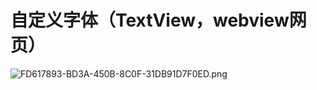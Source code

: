 # 自定义字体（TextView，webview网页）
![FD617893-BD3A-450B-8C0F-31DB91D7F0ED.png](https://ooo.0o0.ooo/2016/09/18/57de8c82ad3c4.png)
